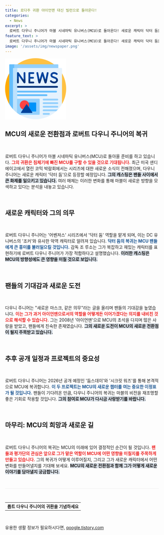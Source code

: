 ```yaml
---
title: 로다주 귀환 아이언맨 대신 빌런으로 돌아온다!
categories:
  - News
excerpt: >
  로버트 다우니 주니어가 마블 시네마틱 유니버스(MCU)로 돌아온다! 새로운 캐릭터 닥터 둠을 맡아 어벤져스에 복귀하는 그가 MCU를 구세주할 수 있을지 기대감이 증폭되고 있다.
feature_text: >
  로버트 다우니 주니어가 마블 시네마틱 유니버스(MCU)로 돌아온다! 새로운 캐릭터 닥터 둠을 맡아 어벤져스에 복귀하는 그가 MCU를 구세주할 수 있을지 기대감이 증폭되고 있다.
image: '/assets/img/newspaper.png'
---
```


<p><img src="/assets/img/newspaper.png" alt="kimp 속보" /></p>

<h2 data-ke-size="size26">MCU의 새로운 전환점과 로버트 다우니 주니어의 복귀</h2>

<p data-ke-size="size16">&nbsp;</p>

<p>로버트 다우니 주니어가 마블 시네마틱 유니버스(MCU)로 돌아올 준비를 하고 있습니다. <b><span style="color: #ee2323;">그의 귀환은 침체기에 빠진 MCU를 구할 수 있을 것으로 기대됩니다.</span></b> 최근 미국 샌디에이고에서 열린 코믹 박람회에서는 시리즈에 대한 새로운 소식이 전해졌으며, 다우니 주니어는 새로운 캐릭터 '닥터 둠'으로 등장할 예정입니다. <b><span style="background-color: #21538527;">그의 캐스팅은 팬들 사이에서 큰 화제를 일으키고 있습니다.</span></b> 여러 매체는 이러한 변화를 통해 마블이 새로운 방향을 모색하고 있다는 분석을 내놓고 있습니다. </p>

<p data-ke-size="size16">&nbsp;</p>

<h2 data-ke-size="size26">새로운 캐릭터와 그의 의무</h2>

<p data-ke-size="size16">&nbsp;</p>

<p>로버트 다우니 주니어는 '어벤져스' 시리즈에서 '닥터 둠' 역할을 맡게 되며, 이는 DC 유니버스의 '조커'와 유사한 악역 캐릭터로 알려져 있습니다. <b><span style="color: #1a5490;">닥터 둠의 복귀는 MCU 팬들에게 큰 흥미를 불러일으킬 것입니다.</span></b> 감독 조 루소는 그가 복잡하고 재밌는 캐릭터를 표현하기에 로버트 다우니 주니어가 가장 적합하다고 설명했습니다. <b><span style="background-color: #21538527;">이러한 캐스팅은 MCU의 방향성에도 큰 영향을 미칠 것으로 보입니다.</span></b></p>

<p data-ke-size="size16">&nbsp;</p>

<h2 data-ke-size="size26">팬들의 기대감과 새로운 도전</h2>

<p data-ke-size="size16">&nbsp;</p>

<p>다우니 주니어는 "새로운 마스크, 같은 의무"라는 글을 올리며 팬들의 기대감을 높였습니다. <b><span style="color: #ee2323;">이는 그가 과거 아이언맨으로서의 역할을 어떻게든 이어가겠다는 의지를 내비친 것으로 해석할 수 있습니다.</span></b> 그는 2008년 '아이언맨'으로 MCU의 초석을 다지며 많은 사랑을 받았고, 팬들에게 친숙한 존재였습니다. <b><span style="background-color: #21538527;">그의 새로운 도전이 MCU의 새로운 전환점이 될지 주목받고 있습니다.</span></b></p>

<p data-ke-size="size16">&nbsp;</p>

<h2 data-ke-size="size26">추후 공개 일정과 프로젝트의 중요성</h2>

<p data-ke-size="size16">&nbsp;</p>

<p>로버트 다우니 주니어는 2026년 공개 예정인 '둠스데이'와 '시크릿 워즈'를 통해 본격적으로 MCU에 복귀합니다. <b><span style="color: #1a5490;">이 두 프로젝트는 MCU의 새로운 챕터를 여는 중요한 이정표가 될 것입니다.</span></b> 팬들이 기다려온 만큼, 다우니 주니어의 복귀는 마블의 비전을 재조명할 좋은 기회로 작용할 것입니다. <b><span style="background-color: #21538527;">그의 참여로 MCU가 다시금 사랑받기를 바랍니다.</span></b></p>

<p data-ke-size="size16">&nbsp;</p>

<h2 data-ke-size="size26">마무리: MCU의 희망과 새로운 길</h2>

<p data-ke-size="size16">&nbsp;</p>

<p>로버트 다우니 주니어의 복귀는 MCU의 미래에 있어 결정적인 순간이 될 것입니다. <b><span style="color: #ee2323;">팬들과 평가단의 관심은 앞으로 그가 맡은 역할이 MCU에 어떤 영향을 미칠지를 주목하게 만들고 있습니다.</span></b> 그의 복귀가 어떻게 이루어질지, 그리고 그가 새로운 캐릭터에서 어떤 변화를 만들어낼지를 기대해 보세요. <b><span style="background-color: #21538527;">MCU의 새로운 전환점과 함께 그가 어떻게 새로운 이야기를 담아낼지 궁금합니다.</span></b></p>

<p data-ke-size="size16">&nbsp;</p>

<p><hr style="height: 1px; border: none; background-color: #eee;}</p>

<ul>
  <li>신작 '둠스데이' 및 '시크릿 워즈' 소개</li>
  <li>로버트 다우니 주니어의 연기 스타일과 역량</li>
  <li>MCU의 향후 가능성과 기대되는 캐릭터</li>
  <li>아이언맨 시리즈의 상징성과 그 영향</li>
  <li>팬들의 반응과 향후 전개 방향</li>
</ul>

<p data-ke-size="size16">&nbsp;</p> 

<table style="width: 100%; border-collapse: collapse;">
  <tr>
    <td style="text-align: center; height: 17px;"><b>롭트 다우니 주니어의 귀환을 기념하세요</b></td>
  </tr>
</table> 

<p data-ke-size="size16">&nbsp;</p>
유용한 생활 정보가 필요하시다면, <a href="https://qoogle.tistory.com" rel="dofollow">qoogle.tistory.com</a>


